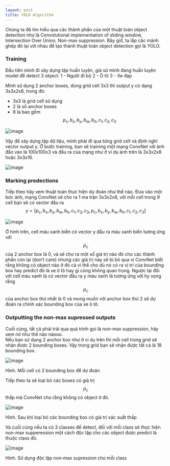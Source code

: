 ```yaml
---
layout: post
title: YOLO Algorithm
---
```


Chúng ta đã tìm hiểu qua các thành phần của một thuật toán object detection như là Convolutional implementation of sliding window, Intersection Over Union, Non-max suppression. Bây giờ, ta lắp các mảnh ghép đó lại với nhau để tạo thành thuật toán object detection gọi là YOLO.

### Training

Đầu tiên mình đi xây dựng tập huấn luyện, giả sử mình đang huấn luyện model để detect 3 object:
1	- Người đi bộ
2	- Ô tô
3	- Xe đạp

Mình sử dụng 2 anchor boxes, dùng grid cell 3x3 thì output y có dạng 3x3x2x8, trong đó:
- 3x3 là grid cell sử dụng
- 2 là số anchor boxes
- 8 là bao gồm $$ p_c,b_x,b_y,b_w,b_h,c_1,c_2,c_3 $$

![image](https://user-images.githubusercontent.com/79956682/174419728-90cde537-fcdb-43fb-b64b-00112a3b8cae.png)

Vậy để xây dựng tập dữ liệu, mình phải đi qua từng grid cell và định nghĩ vector output y.
Ở bước training, bạn sẽ training một mạng ConvNet với ảnh đầo vào là 100x100x3 và đầu ra của mạng như ở ví dụ ảnh trên là 3x3x2x8 hoặc 3x3x16.

![image](https://user-images.githubusercontent.com/79956682/174419749-9a6ebf99-a9a5-4ab7-a4dc-5a368dfff826.png)

### Marking predections
Tiếp theo hãy xem thuật toán thực hiện dự đoán như thế nào.
Đưa vào một bức ảnh, mạng ConvNet sẽ cho ra 1 ma trận 3x3x2x8, với mỗi cell trong 9 cell bạn sẽ có vector đầu ra $$ y=[p_c,b_x,b_y,b_w,b_h,c_1,c_2,c_3, p_c,b_x,b_y,b_w,b_h,c_1,c_2,c_3] $$

![image](https://user-images.githubusercontent.com/79956682/174419777-2bd343a6-f672-4f5b-8ba2-7e70be9d7b0f.png)

Ở hình trên, cell màu xanh biển có vector y đầu ra màu xanh biển tương ứng với $$p_c$$ của 2 anchor box là 0, và sẽ cho ra một số giá trị nào đó cho các thành phần còn lại (don’t care) nhưng các giá trị này sẽ bị bỏ qua vì ConvNet biết rằng không có object nào ở đó cả vì thế cho dù nó có ra vị trí của bounding box hay predict đó là xe ô tô hay gì cũng không quan trọng. Ngược lại đối với cell màu xanh lá  có vector đầu ra y màu xanh lá tương ứng với hy vọng rằng $$p_c$$ của anchor box thứ nhất là 0 và mong muốn với anchor box thứ 2 sẽ dự đoán ra chính xác bounding box của xe ô tô.

### Outputting the non-max supressed outputs
Cuối cùng, tất cả phải trải qua quá trình gọi là non-max suppression, hãy xem nó như thế nào nàooo. <br>
Nếu bạn sử dụng 2 anchor box như ở ví dụ trên thì mỗi cell trong grid sẽ nhận được 2 bounding boxes. Vậy trong grid bạn sẽ nhận được tất cả là 18 bounding box. 

![image](https://user-images.githubusercontent.com/79956682/174419818-3fa51546-bbfb-4807-b3c5-613f69f56528.png)

Hình. Mỗi cell có 2 bounding box để dự đoán



Tiếp theo ta sẽ loại bỏ các boxes có giá trị $$p_c$$ thấp mà ConvNet cho rằng không có object ở đó. 

![image](https://user-images.githubusercontent.com/79956682/174419831-e027177c-0597-4460-afa6-0f8d1b42add6.png)

Hình. Sau khi loại bỏ các bounding box có giá trị xác suất thấp

Và cuối cùng nếu ta có 3 classes để detect, đối với mỗi class sẽ thực hiện non-max supperession một cách độc lập cho các object được predict là thuộc class đó.

![image](https://user-images.githubusercontent.com/79956682/174419841-5fa299b5-61b6-4044-badd-e5ecf189e0ef.png)

Hình. Sử dụng độc lập non-max supression cho mỗi class

